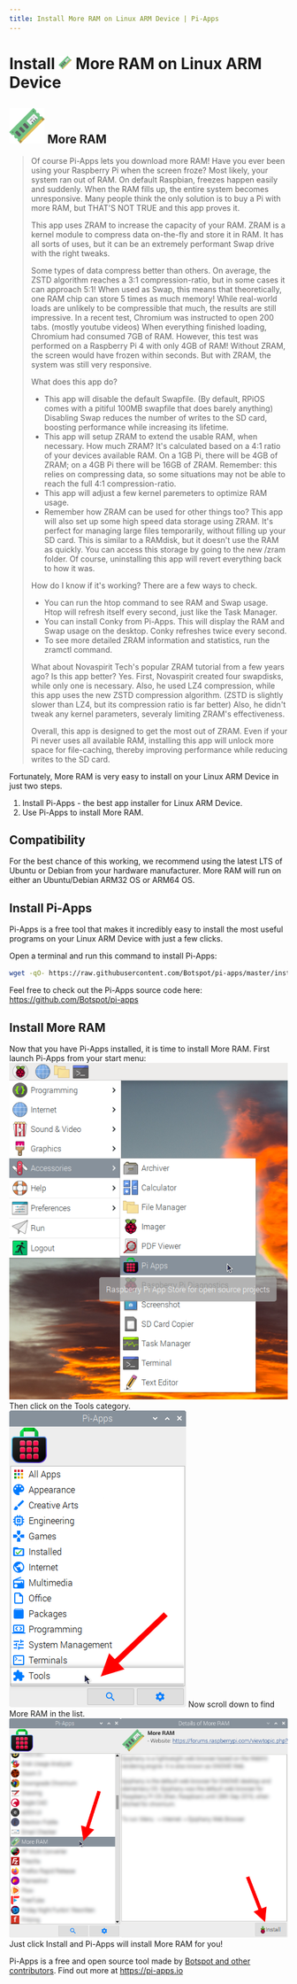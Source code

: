 ```yaml
---
title: Install More RAM on Linux ARM Device | Pi-Apps
---
```

<div class="simple-install-content content">

# Install <img src="/img/app-icons/More RAM/icon-64.png" height=24> More RAM on Linux ARM Device

## <img src="/img/app-icons/More RAM/icon-64.png"> More RAM
> Of course Pi-Apps lets you download more RAM!
> Have you ever been using your Raspberry Pi when the screen froze? Most likely, your system ran out of RAM.
> On default Raspbian, freezes happen easily and suddenly. When the RAM fills up, the entire system becomes unresponsive. Many people think the only solution is to buy a Pi with more RAM, but THAT'S NOT TRUE and this app proves it.
> 
> This app uses ZRAM to increase the capacity of your RAM. ZRAM is a kernel module to compress data on-the-fly and store it in RAM. It has all sorts of uses, but it can be an extremely performant Swap drive with the right tweaks.
> 
> Some types of data compress better than others. On average, the ZSTD algorithm reaches a 3:1 compression-ratio, but in some cases it can approach 5:1! When used as Swap, this means that theoretically, one RAM chip can store 5 times as much memory! While real-world loads are unlikely to be compressible that much, the results are still impressive. In a recent test, Chromium was instructed to open 200 tabs. (mostly youtube videos)
> When everything finished loading, Chromium had consumed 7GB of RAM. However, this test was performed on a Raspberry Pi 4 with only 4GB of RAM! Without ZRAM, the screen would have frozen within seconds. But with ZRAM, the system was still very responsive.
> 
> What does this app do?
> - This app will disable the default Swapfile. (By default, RPiOS comes with a pitiful 100MB swapfile that does barely anything) Disabling Swap reduces the number of writes to the SD card, boosting performance while increasing its lifetime.
> - This app will setup ZRAM to extend the usable RAM, when necessary. How much ZRAM? It's calculated based on a 4:1 ratio of your devices available RAM. On a 1GB Pi, there will be 4GB of ZRAM; on a 4GB Pi there will be 16GB of ZRAM. Remember: this relies on compressing data, so some situations may not be able to reach the full 4:1 compression-ratio.
> - This app will adjust a few kernel paremeters to optimize RAM usage.
> - Remember how ZRAM can be used for other things too? This app will also set up some high speed data storage using ZRAM. It's perfect for managing large files temporarily, without filling up your SD card. This is similar to a RAMdisk, but it doesn't use the RAM as quickly. You can access this storage by going to the new /zram folder.
> Of course, uninstalling this app will revert everything back to how it was.
> 
> How do I know if it's working? There are a few ways to check.
> - You can run the htop command to see RAM and Swap usage. Htop will refresh itself every second, just like the Task Manager.
> - You can install Conky from Pi-Apps. This will display the RAM and Swap usage on the desktop. Conky refreshes twice every second.
> - To see more detailed ZRAM information and statistics, run the zramctl command.
> 
> What about Novaspirit Tech's popular ZRAM tutorial from a few years ago? Is this app better? Yes. First, Novaspirit created four swapdisks, while only one is necessary. Also, he used LZ4 compression, while this app uses the new ZSTD compression algorithm. (ZSTD is slightly slower than LZ4, but its compression ratio is far better) Also, he didn't tweak any kernel parameters, severaly limiting ZRAM's effectiveness.
> 
> Overall, this app is designed to get the most out of ZRAM. Even if your Pi never uses all available RAM, installing this app will unlock more space for file-caching, thereby improving performance while reducing writes to the SD card.

Fortunately, More RAM is very easy to install on your Linux ARM Device in just two steps.
1. Install Pi-Apps - the best app installer for Linux ARM Device.
2. Use Pi-Apps to install More RAM.
</div>
<div class="simple-install-content content">

## Compatibility
For the best chance of this working, we recommend using the latest LTS of Ubuntu or Debian from your hardware manufacturer.
More RAM will run on either an Ubuntu/Debian ARM32 OS or ARM64 OS.
</div>
<div class="simple-install-content content">

## Install Pi-Apps

Pi-Apps is a free tool that makes it incredibly easy to install the most useful programs on your Linux ARM Device with just a few clicks.

Open a terminal and run this command to install Pi-Apps:
```bash
wget -qO- https://raw.githubusercontent.com/Botspot/pi-apps/master/install | bash
```
Feel free to check out the Pi-Apps source code here: https://github.com/Botspot/pi-apps
</div>
<div class="simple-install-content content">

## Install More RAM

Now that you have Pi-Apps installed, it is time to install More RAM.
First launch Pi-Apps from your start menu:
<img src="/img/start-menu.png">
Then click on the Tools category.
<img src="/img/category-selections/Tools.png">
Now scroll down to find More RAM in the list.
<img src="/img/app-icons/More RAM/app-selection.png">
Just click Install and Pi-Apps will install More RAM for you!
</div>
<div class="simple-install-content content">

Pi-Apps is a free and open source tool made by [Botspot and other contributors](/about/#contributors). Find out more at https://pi-apps.io
</div>
